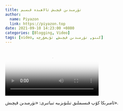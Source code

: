 ```yaml
---
title: تۈرمىدىن قېچىش ئالاھىدە قىسىم
author:
  name: Piyazon
  link: https://piyazon.top
date: 2021-09-10 14:23:00 +0800
categories: [Blogging, Video]
tags: [video, كىنو, تۈرمىدىن قېچىش, ئۇيغۇرچە]
---
```


<style>
@import url(/assets/css/uyghur.css);
</style>

<video id="player" class="weixin_video" playsinline controls poster="https://gitlab.com/Alimjoo/cdn_img/-/raw/main/movie/pb/pbt.jpg"
  wxv="wxv_2184631442092195841" src="">

  <track kind="captions" label="English&Chinese" src="https://piyazon.top/storage/assets/subtitles/pb/pb-tj.vtt" srclang="en&zh-CN"   />
</video>

ئامىرىكا كۆپ قىسىملىق تىلىۋىزىيە تىياتىرى: «تۈرمىدىن قېچىش».
